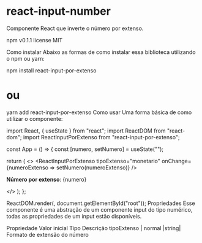 # react-input-number
Componente React que inverte o número por extenso.


npm v0.1.1 license MIT 

Como instalar
Abaixo as formas de como instalar essa biblioteca utilizando o npm ou yarn:

npm install react-input-por-extenso
# ou
yarn add react-input-por-extenso
Como usar
Uma forma básica de como utilizar o componente:

import React, { useState } from "react";
import ReactDOM from "react-dom";
import ReactInputPorExtenso from "react-input-por-extenso";

const App = () => {
  const [numero, setNumero] = useState("");

  return (
    <>
      <ReactInputPorExtenso
        tipoExtenso="monetario"
        onChange={numeroExtenso => setNumero(numeroExtenso)}
      />
      <p>
        <strong>Número por extenso</strong>: {numero}
      </p>
    </>
  );
};

ReactDOM.render(<App />, document.getElementById("root"));
Propriedades
Esse componente é uma abstração de um componente input do tipo numérico, todas as propriedades de um input estão disponíveis.

Propriedade	 Valor inicial	Tipo	  Descrição
tipoExtenso |	 normal	     |string|	Formato de extensão do número
